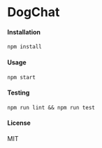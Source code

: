 # DogChat

#### Installation
```
npm install
```

#### Usage
```
npm start
```

#### Testing
```
npm run lint && npm run test
```

#### License
MIT
